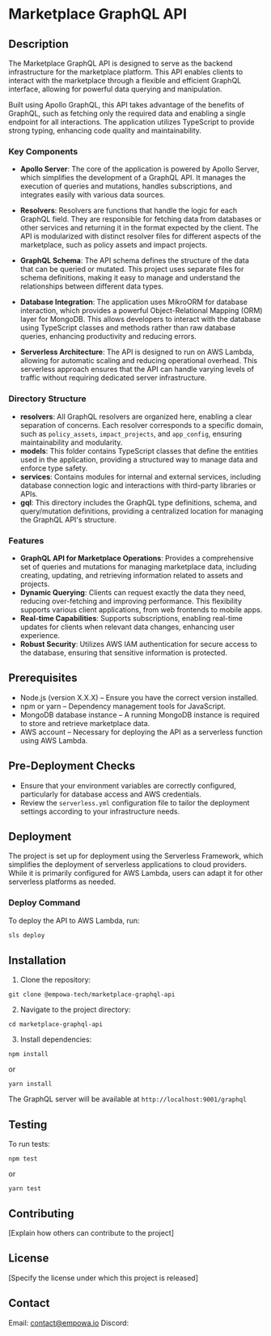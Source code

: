 # Marketplace GraphQL API

## Description

The Marketplace GraphQL API is designed to serve as the backend infrastructure for the marketplace platform. This API enables clients to interact with the marketplace through a flexible and efficient GraphQL interface, allowing for powerful data querying and manipulation.

Built using Apollo GraphQL, this API takes advantage of the benefits of GraphQL, such as fetching only the required data and enabling a single endpoint for all interactions. The application utilizes TypeScript to provide strong typing, enhancing code quality and maintainability.

### Key Components

- **Apollo Server**: The core of the application is powered by Apollo Server, which simplifies the development of a GraphQL API. It manages the execution of queries and mutations, handles subscriptions, and integrates easily with various data sources.

- **Resolvers**: Resolvers are functions that handle the logic for each GraphQL field. They are responsible for fetching data from databases or other services and returning it in the format expected by the client. The API is modularized with distinct resolver files for different aspects of the marketplace, such as policy assets and impact projects.

- **GraphQL Schema**: The API schema defines the structure of the data that can be queried or mutated. This project uses separate files for schema definitions, making it easy to manage and understand the relationships between different data types.

- **Database Integration**: The application uses MikroORM for database interaction, which provides a powerful Object-Relational Mapping (ORM) layer for MongoDB. This allows developers to interact with the database using TypeScript classes and methods rather than raw database queries, enhancing productivity and reducing errors.

- **Serverless Architecture**: The API is designed to run on AWS Lambda, allowing for automatic scaling and reducing operational overhead. This serverless approach ensures that the API can handle varying levels of traffic without requiring dedicated server infrastructure.

### Directory Structure

- **resolvers**: All GraphQL resolvers are organized here, enabling a clear separation of concerns. Each resolver corresponds to a specific domain, such as `policy_assets`, `impact_projects`, and `app_config`, ensuring maintainability and modularity.
- **models**: This folder contains TypeScript classes that define the entities used in the application, providing a structured way to manage data and enforce type safety.
- **services**: Contains modules for internal and external services, including database connection logic and interactions with third-party libraries or APIs.
- **gql**: This directory includes the GraphQL type definitions, schema, and query/mutation definitions, providing a centralized location for managing the GraphQL API's structure.

### Features

- **GraphQL API for Marketplace Operations**: Provides a comprehensive set of queries and mutations for managing marketplace data, including creating, updating, and retrieving information related to assets and projects.
- **Dynamic Querying**: Clients can request exactly the data they need, reducing over-fetching and improving performance. This flexibility supports various client applications, from web frontends to mobile apps.
- **Real-time Capabilities**: Supports subscriptions, enabling real-time updates for clients when relevant data changes, enhancing user experience.
- **Robust Security**: Utilizes AWS IAM authentication for secure access to the database, ensuring that sensitive information is protected.

## Prerequisites

- Node.js (version X.X.X) – Ensure you have the correct version installed.
- npm or yarn – Dependency management tools for JavaScript.
- MongoDB database instance – A running MongoDB instance is required to store and retrieve marketplace data.
- AWS account – Necessary for deploying the API as a serverless function using AWS Lambda.

## Pre-Deployment Checks

- Ensure that your environment variables are correctly configured, particularly for database access and AWS credentials.
- Review the `serverless.yml` configuration file to tailor the deployment settings according to your infrastructure needs.

## Deployment

The project is set up for deployment using the Serverless Framework, which simplifies the deployment of serverless applications to cloud providers. While it is primarily configured for AWS Lambda, users can adapt it for other serverless platforms as needed.

### Deploy Command

To deploy the API to AWS Lambda, run:

```bash
sls deploy
```

## Installation

1. Clone the repository:

```
git clone @empowa-tech/marketplace-graphql-api
```

2. Navigate to the project directory:

```
cd marketplace-graphql-api
```

3. Install dependencies:

```
npm install
```

or

```
yarn install
```

The GraphQL server will be available at `http://localhost:9001/graphql`

## Testing

To run tests:

```
npm test
```

or

```
yarn test
```

## Contributing

[Explain how others can contribute to the project]

## License

[Specify the license under which this project is released]

## Contact

Email: contact@empowa.io
Discord:
